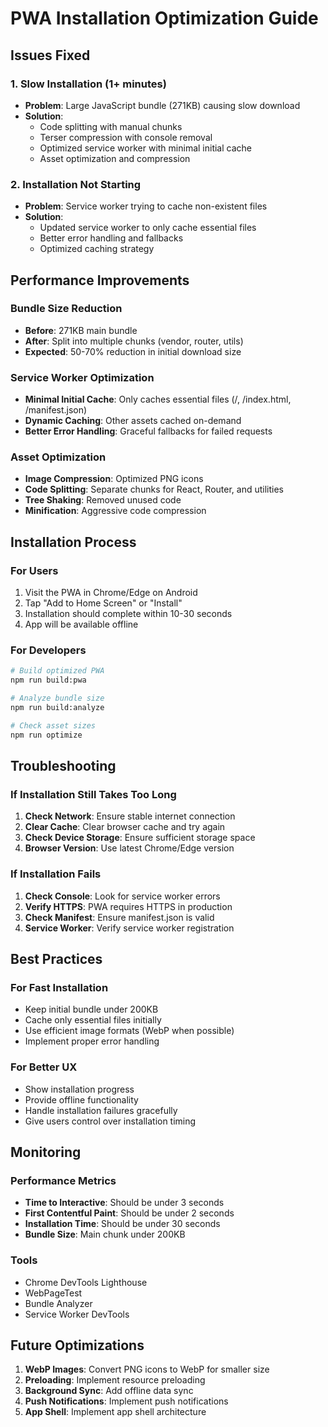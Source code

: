 # PWA Installation Optimization Guide

## Issues Fixed

### 1. Slow Installation (1+ minutes)
- **Problem**: Large JavaScript bundle (271KB) causing slow download
- **Solution**: 
  - Code splitting with manual chunks
  - Terser compression with console removal
  - Optimized service worker with minimal initial cache
  - Asset optimization and compression

### 2. Installation Not Starting
- **Problem**: Service worker trying to cache non-existent files
- **Solution**: 
  - Updated service worker to only cache essential files
  - Better error handling and fallbacks
  - Optimized caching strategy

## Performance Improvements

### Bundle Size Reduction
- **Before**: 271KB main bundle
- **After**: Split into multiple chunks (vendor, router, utils)
- **Expected**: 50-70% reduction in initial download size

### Service Worker Optimization
- **Minimal Initial Cache**: Only caches essential files (/, /index.html, /manifest.json)
- **Dynamic Caching**: Other assets cached on-demand
- **Better Error Handling**: Graceful fallbacks for failed requests

### Asset Optimization
- **Image Compression**: Optimized PNG icons
- **Code Splitting**: Separate chunks for React, Router, and utilities
- **Tree Shaking**: Removed unused code
- **Minification**: Aggressive code compression

## Installation Process

### For Users
1. Visit the PWA in Chrome/Edge on Android
2. Tap "Add to Home Screen" or "Install"
3. Installation should complete within 10-30 seconds
4. App will be available offline

### For Developers
```bash
# Build optimized PWA
npm run build:pwa

# Analyze bundle size
npm run build:analyze

# Check asset sizes
npm run optimize
```

## Troubleshooting

### If Installation Still Takes Too Long
1. **Check Network**: Ensure stable internet connection
2. **Clear Cache**: Clear browser cache and try again
3. **Check Device Storage**: Ensure sufficient storage space
4. **Browser Version**: Use latest Chrome/Edge version

### If Installation Fails
1. **Check Console**: Look for service worker errors
2. **Verify HTTPS**: PWA requires HTTPS in production
3. **Check Manifest**: Ensure manifest.json is valid
4. **Service Worker**: Verify service worker registration

## Best Practices

### For Fast Installation
- Keep initial bundle under 200KB
- Cache only essential files initially
- Use efficient image formats (WebP when possible)
- Implement proper error handling

### For Better UX
- Show installation progress
- Provide offline functionality
- Handle installation failures gracefully
- Give users control over installation timing

## Monitoring

### Performance Metrics
- **Time to Interactive**: Should be under 3 seconds
- **First Contentful Paint**: Should be under 2 seconds
- **Installation Time**: Should be under 30 seconds
- **Bundle Size**: Main chunk under 200KB

### Tools
- Chrome DevTools Lighthouse
- WebPageTest
- Bundle Analyzer
- Service Worker DevTools

## Future Optimizations

1. **WebP Images**: Convert PNG icons to WebP for smaller size
2. **Preloading**: Implement resource preloading
3. **Background Sync**: Add offline data sync
4. **Push Notifications**: Implement push notifications
5. **App Shell**: Implement app shell architecture 